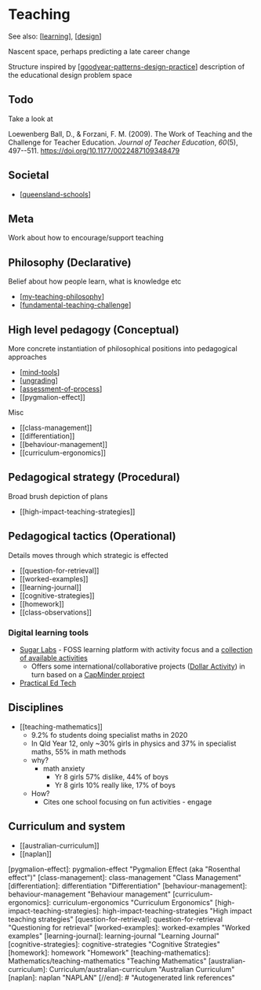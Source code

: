 # Teaching 

See also: [[learning]], [[design]]

Nascent space, perhaps predicting a late career change

Structure inspired by [[goodyear-patterns-design-practice]] description of the educational design problem space

## Todo

Take a look at

Loewenberg Ball, D., & Forzani, F. M. (2009). The Work of Teaching and the Challenge for Teacher Education. *Journal of Teacher Education*, *60*(5), 497--511. <https://doi.org/10.1177/0022487109348479>

## Societal

- [[queensland-schools]]

## Meta 

Work about how to encourage/support teaching

## Philosophy (Declarative)

Belief about how people learn, what is knowledge etc

- [[my-teaching-philosophy]]
- [[fundamental-teaching-challenge]]

## High level pedagogy (Conceptual)

More concrete instantiation of philosophical positions into pedagogical approaches

- [[mind-tools]] 
- [[ungrading]]
- [[assessment-of-process]]
- [[pygmalion-effect]]

Misc

- [[class-management]]
- [[differentiation]]
- [[behaviour-management]]
- [[curriculum-ergonomics]]

## Pedagogical strategy (Procedural)

Broad brush depiction of plans

- [[high-impact-teaching-strategies]]

## Pedagogical tactics (Operational)

Details moves through which strategic is effected 

- [[question-for-retrieval]]
- [[worked-examples]]
- [[learning-journal]]
- [[cognitive-strategies]]
- [[homework]]
- [[class-observations]]

### Digital learning tools

- [Sugar Labs](https://www.sugarlabs.org/) - FOSS learning platform with activity focus and a [collection of available activities](https://activities.sugarlabs.org/en-US/sugar/) 
  - Offers some international/collaborative projects ([Dollar Activity](https://try.sugarizer.org/activities/DollarStreet.activity/index.html?aid=a342be3c-6eaa-4466-90ea-5cfea5005503&a=org.olpcfrance.DollarStreet&n=Dollar%20Street)) in turn based on a [CapMinder project](https://www.gapminder.org/dollar-street)
- [Practical Ed Tech](https://practicaledtech.com/)

## Disciplines

- [[teaching-mathematics]]
  - 9.2% fo students doing specialist maths in 2020 
  - In Qld Year 12, only ~30% girls in physics and 37% in specialist maths, 55% in math methods
  - why?
    - math anxiety 
      - Yr 8 girls 57% dislike, 44% of boys
      - Yr 8 girls 10% really like, 17% of boys
  - How?
    - Cites one school focusing on fun activities - engage

## Curriculum and system 

- [[australian-curriculum]]
- [[naplan]]

[//begin]: # "Autogenerated link references for markdown compatibility"
[learning]: ../Learning/learning "Learning"
[design]: ../Design/design "Design"
[goodyear-patterns-design-practice]: ../Paper-Summaries/goodyear-patterns-design-practice "Patterns, pattern languages and design practice"
[queensland-schools]: Digital_Technologies/queensland-schools "Queensland Schools"
[my-teaching-philosophy]: my-teaching-philosophy "My Teaching Philosophy"
[fundamental-teaching-challenge]: fundamental-teaching-challenge "The fundamental challenge to teaching"
[mind-tools]: mind-tools "Mind Tools (and Mindstorms)"
[ungrading]: ungrading "Ungrading"
[assessment-of-process]: Assessment/assessment-of-process "Assessment of process"
[pygmalion-effect]: pygmalion-effect "Pygmalion Effect (aka "Rosenthal effect")"
[class-management]: class-management "Class Management"
[differentiation]: differentiation "Differentiation"
[behaviour-management]: behaviour-management "Behaviour management"
[curriculum-ergonomics]: curriculum-ergonomics "Curriculum Ergonomics"
[high-impact-teaching-strategies]: high-impact-teaching-strategies "High impact teaching strategies"
[question-for-retrieval]: question-for-retrieval "Questioning for retrieval"
[worked-examples]: worked-examples "Worked examples"
[learning-journal]: learning-journal "Learning Journal"
[cognitive-strategies]: cognitive-strategies "Cognitive Strategies"
[homework]: homework "Homework"
[teaching-mathematics]: Mathematics/teaching-mathematics "Teaching Mathematics"
[australian-curriculum]: Curriculum/australian-curriculum "Australian Curriculum"
[naplan]: naplan "NAPLAN"
[//end]: # "Autogenerated link references"